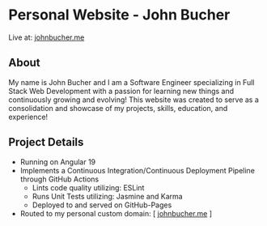 # Personal Website - John Bucher

Live at: [johnbucher.me](https://johnbucher.me)

## About
My name is John Bucher and I am a Software Engineer specializing in Full Stack Web Development with a passion for learning new things and continuously growing and evolving! This website was created to serve as a consolidation and showcase of my projects, skills, education, and experience!

## Project Details
- Running on Angular 19
- Implements a Continuous Integration/Continuous Deployment Pipeline through GitHub Actions
  - Lints code quality utilizing: ESLint
  - Runs Unit Tests utilizing: Jasmine and Karma
  - Deployed to and served on GitHub-Pages
- Routed to my personal custom domain: [ [johnbucher.me](https://johnbucher.me) ]
